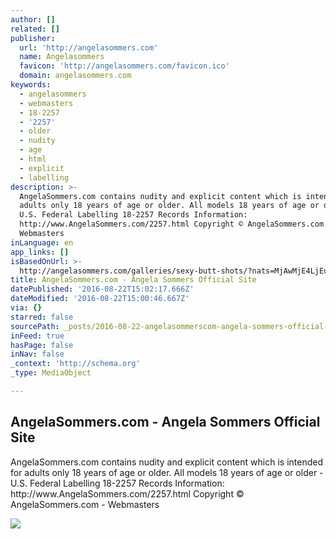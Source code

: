 ```yaml
---
author: []
related: []
publisher:
  url: 'http://angelasommers.com'
  name: Angelasommers
  favicon: 'http://angelasommers.com/favicon.ico'
  domain: angelasommers.com
keywords:
  - angelasommers
  - webmasters
  - 18-2257
  - '2257'
  - older
  - nudity
  - age
  - html
  - explicit
  - labelling
description: >-
  AngelaSommers.com contains nudity and explicit content which is intended for
  adults only 18 years of age or older. All models 18 years of age or older -
  U.S. Federal Labelling 18-2257 Records Information:
  http://www.AngelaSommers.com/2257.html Copyright © AngelaSommers.com -
  Webmasters
inLanguage: en
app_links: []
isBasedOnUrl: >-
  http://angelasommers.com/galleries/sexy-butt-shots/?nats=MjAwMjE4LjEuOC4xMS4wLjIwMzMxLjAuMC4w
title: AngelaSommers.com - Angela Sommers Official Site
datePublished: '2016-08-22T15:02:17.666Z'
dateModified: '2016-08-22T15:00:46.667Z'
via: {}
starred: false
sourcePath: _posts/2016-08-22-angelasommerscom-angela-sommers-official-site.md
inFeed: true
hasPage: false
inNav: false
_context: 'http://schema.org'
_type: MediaObject

---
```

<article style=""><h1>AngelaSommers.com - Angela Sommers Official Site</h1><p>AngelaSommers.com contains nudity and explicit content which is intended for adults only 18 years of age or older. All models 18 years of age or older - U.S. Federal Labelling 18-2257 Records Information: http://www.AngelaSommers.com/2257.html Copyright © AngelaSommers.com - Webmasters</p><img src="http://angelasommers.com/galleries/sexy-butt-shots/tn04.jpg" /></article>